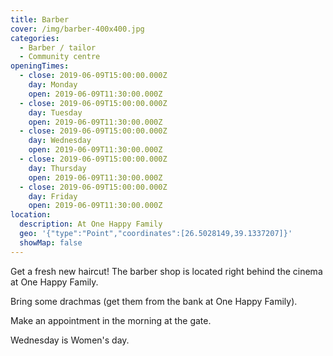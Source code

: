 ```yaml
---
title: Barber
cover: /img/barber-400x400.jpg
categories:
  - Barber / tailor
  - Community centre
openingTimes:
  - close: 2019-06-09T15:00:00.000Z
    day: Monday
    open: 2019-06-09T11:30:00.000Z
  - close: 2019-06-09T15:00:00.000Z
    day: Tuesday
    open: 2019-06-09T11:30:00.000Z
  - close: 2019-06-09T15:00:00.000Z
    day: Wednesday
    open: 2019-06-09T11:30:00.000Z
  - close: 2019-06-09T15:00:00.000Z
    day: Thursday
    open: 2019-06-09T11:30:00.000Z
  - close: 2019-06-09T15:00:00.000Z
    day: Friday
    open: 2019-06-09T11:30:00.000Z
location:
  description: At One Happy Family
  geo: '{"type":"Point","coordinates":[26.5028149,39.1337207]}'
  showMap: false
---
```

Get a fresh new haircut! The barber shop is located right behind the cinema at One Happy Family.  

Bring some drachmas (get them from the bank at One Happy Family).  

Make an appointment in the morning at the gate. 

Wednesday is Women's day.

